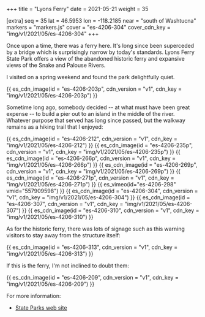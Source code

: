 +++
title = "Lyons Ferry"
date = 2021-05-21
weight = 35

[extra]
seq = 35
lat = 46.5953
lon = -118.2185
near = "south of Washtucna"
markers = "markers.js"
cover = "es-4206-304"
cover_cdn_key = "img/v1/2021/05/es-4206-304"
+++

Once upon a time, there was a ferry here. It's long since been superceded by a bridge which is surprisingly narrow by today's standards. Lyons Ferry State Park offers a view of the abandoned historic ferry and expansive views of the Snake and Palouse Rivers.

<!-- more -->

I visited on a spring weekend and found the park delightfully quiet.

{{ es_cdn_image(id = "es-4206-203p", cdn_version = "v1", cdn_key = "img/v1/2021/05/es-4206-203p") }}

Sometime long ago, somebody decided -- at what must have been great expense -- to build a pier out to an island in the middle of the river. Whatever purpose that served has long since passed, but the walkway remains as a hiking trail that I enjoyed:

{{ es_cdn_image(id = "es-4206-212", cdn_version = "v1", cdn_key = "img/v1/2021/05/es-4206-212") }}
{{ es_cdn_image(id = "es-4206-235p", cdn_version = "v1", cdn_key = "img/v1/2021/05/es-4206-235p") }}
{{ es_cdn_image(id = "es-4206-266p", cdn_version = "v1", cdn_key = "img/v1/2021/05/es-4206-266p") }}
{{ es_cdn_image(id = "es-4206-269p", cdn_version = "v1", cdn_key = "img/v1/2021/05/es-4206-269p") }}
{{ es_cdn_image(id = "es-4206-271p", cdn_version = "v1", cdn_key = "img/v1/2021/05/es-4206-271p") }}
{{ es_vimeo(id="es-4206-298" vmid="557909598") }}
{{ es_cdn_image(id = "es-4206-304", cdn_version = "v1", cdn_key = "img/v1/2021/05/es-4206-304") }}
{{ es_cdn_image(id = "es-4206-307", cdn_version = "v1", cdn_key = "img/v1/2021/05/es-4206-307") }}
{{ es_cdn_image(id = "es-4206-310", cdn_version = "v1", cdn_key = "img/v1/2021/05/es-4206-310") }}

As for the historic ferry, there was lots of signage such as this warning visitors to stay away from the structure itself:

{{ es_cdn_image(id = "es-4206-313", cdn_version = "v1", cdn_key = "img/v1/2021/05/es-4206-313") }}

If this is the ferry, I'm not inclined to doubt them:

{{ es_cdn_image(id = "es-4206-209", cdn_version = "v1", cdn_key = "img/v1/2021/05/es-4206-209") }}

For more information:

* [State Parks web site](https://parks.state.wa.us/915/Lyons-Ferry)

